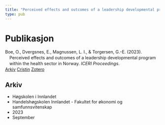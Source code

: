 ```yaml
---
title: "Perceived effects and outcomes of a leadership developmental program within the health sector in Norway"
type: pub
---
```

<h1>Publikasjon</h1>
<article id="csl-bib-container-MR82QMYD" class="csl-bib-container">
  <div class="csl-bib-body" style="line-height: 1.35; padding-left: 1em; text-indent:-1em;">
  <div class="csl-entry">Boe, O., Dvergsnes, E., Magnussen, L. I., &amp; Torgersen, G.-E. (2023). Perceived effects and outcomes of a leadership developmental program within the health sector in Norway. <i>ICERI Proceedings</i>.</div>
</div>
  <div class="csl-bib-buttons">
    <a href="#taxonomy-article-MR82QMYD" class="csl-bib-button">Arkiv</a>
    <a href="https://app.cristin.no/results/show.jsf?id=2178858" alt="Cristin URL" class="csl-bib-button">Cristin</a>
    <a href="http://zotero.org/groups/5022929/items/MR82QMYD" alt="Zotero URL" class="csl-bib-button">Zotero</a>
  </div>
  <div id="csl-bib-meta-container-MR82QMYD"></div>
</article>
<div id="csl-bib-meta-MR82QMYD" class="csl-bib-meta">
  <article id="taxonomy-article-MR82QMYD" class="taxonomy-article">
    <h1>Arkiv</h1>
    <ul>
      <li>Høgskolen i Innlandet</li>
      <li>Handelshøgskolen Innlandet - Fakultet for økonomi og samfunnsvitenskap</li>
      <li>2023</li>
      <li>September</li>
    </ul>
  </article>
</div>
